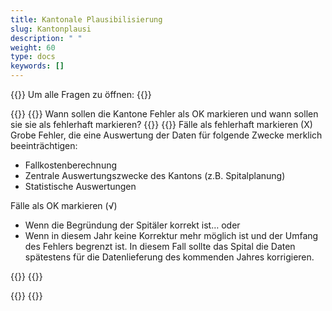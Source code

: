 ```yaml
---
title: Kantonale Plausibilisierung
slug: Kantonplausi
description: " "
weight: 60
type: docs
keywords: []
---
```


{{<faqBlock>}}
Um alle Fragen zu öffnen: {{<collapsibleGroupCommand groupId="Kantonplausi">}}

{{<numberedList>}}
{{<listItem>}}
Wann sollen die Kantone Fehler als OK markieren und wann sollen sie sie als fehlerhaft markieren?
{{<insertImage image="fehlerhaft.png" class="edge max-w-90">}}
{{<collapsibleBlock groupId="Kantonplausi">}}
Fälle als fehlerhaft markieren (X)
Grobe Fehler, die eine Auswertung der Daten für folgende Zwecke merklich beeinträchtigen:
- Fallkostenberechnung
- Zentrale Auswertungszwecke des Kantons (z.B. Spitalplanung)
- Statistische Auswertungen 

Fälle als OK markieren (√)
- Wenn die Begründung der Spitäler korrekt ist…
oder
- Wenn in diesem Jahr keine Korrektur mehr möglich ist und der Umfang des Fehlers begrenzt ist.
In diesem Fall sollte das Spital die Daten spätestens für die Datenlieferung des kommenden Jahres korrigieren. 

{{</collapsibleBlock>}}
{{</listItem>}}

{{</numberedList>}}
{{</faqBlock>}}
